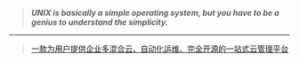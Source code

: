 > ***UNIX is basically a simple operating system, but you have to be a genius to understand the simplicity.***

---

> [一款为用户提供企业多混合云、自动化运维、完全开源的一站式云管理平台](https://opendevops.cn/)

